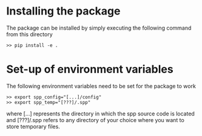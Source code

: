 # Installing the package

The package can be installed by simply executing the following command from this directory

```
>> pip install -e .
```

# Set-up of environment variables

The following environment variables need to be set for the package to work
```
>> export spp_config="[...]/config"
>> export spp_temp="[???]/.spp"
```
where [...] represents the directory in which the spp source code is located and [???]/.spp refers to any directory of
your choice where you want to store temporary files.
